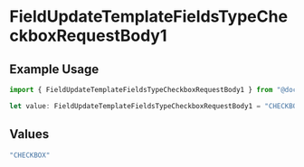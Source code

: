 # FieldUpdateTemplateFieldsTypeCheckboxRequestBody1

## Example Usage

```typescript
import { FieldUpdateTemplateFieldsTypeCheckboxRequestBody1 } from "@documenso/sdk-typescript/models/operations";

let value: FieldUpdateTemplateFieldsTypeCheckboxRequestBody1 = "CHECKBOX";
```

## Values

```typescript
"CHECKBOX"
```